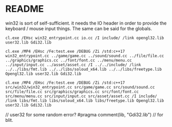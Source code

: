 
# README
win32 is sort of self-sufficient. it needs the IO header in order to provide the keyboard / mouse input things.
The same can be said for the globals.


`
cl.exe /EHsc win32_entrypoint.cc io.cc /I include/ /link opengl32.lib user32.lib Gdi32.lib
` 



`cl.exe /MP4 /EHsc /Fe:test.exe /DEBUG /Zi /std:c++17 win32_entrypoint.cc ../game/game.cc ../sound/sound.cc ../file/file.cc ../graphics/graphics.cc ../font/font.cc ../menu/menu.cc ../input/input.cc ../asset/asset.cc /I ../../include/ /link ../../libs/fmt.lib ../../libs/soloud_x64.lib ../../libs/freetype.lib Opengl32.lib user32.lib Gdi32.lib ` 


` cl.exe /MP4 /EHsc /Fe:test.exe /DEBUG /Zi /std:c++17 src/win32/win32_entrypoint.cc src/game/game.cc src/sound/sound.cc src/file/file.cc src/graphics/graphics.cc src/font/font.cc src/menu/menu.cc src/input/input.cc src/asset/asset.cc /I include/ /link libs/fmt.lib libs/soloud_x64.lib libs/freetype.lib Opengl32.lib user32.lib Gdi32.lib ` 


// user32 for some random error?
#pragma comment(lib, "Gdi32.lib") // for blit.

